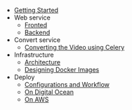 - [Getting Started](/README)
- Web service
    - [Fronted](/app/frontend.md)
    - [Backend](/app/backend.md)
- Convert service
    - [Converting the Video using Celery](/app/converting-youtube-video-to-mp3-celery.md)
- Infrastructure
    - [Architecture](/docker/architecture.md)
    - [Designing Docker Images](/docker/designing-docker-image.md)
- Deploy
    - [Configurations and Workflow](/coming-soon.md)
    - [On Digital Ocean](/coming-soon.md)
    - [On AWS](/coming-soon.md)